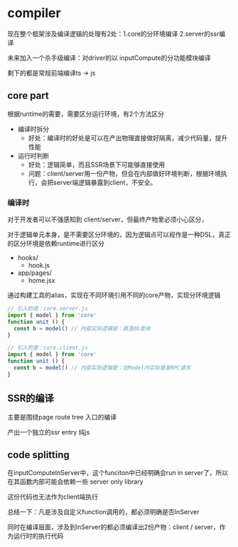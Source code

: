 # compiler

现在整个框架涉及编译逻辑的处理有2处：1.core的分环境编译  2.server的ssr编译

未来加入一个杀手级编译：对driver的以 inputCompute的分功能模块编译

剩下的都是常规前端编译ts -> js


## core part

根据runtime的需要，需要区分运行环境，有2个方法区分

- 编译时拆分
  - 好处：编译时的好处是可以在产出物理直接做好隔离，减少代码量，提升性能
- 运行时判断
  - 好处：逻辑简单，而且SSR场景下可能够直接使用
  - 问题：client/server用一份产物，但会在内部做好环境判断，根据环境执行，会把server端逻辑暴露到client，不安全。

### 编译时

对于开发者可以不强感知到 client/server，但最终产物里必须小心区分，

对于逻辑单元本身，是不需要区分环境的，因为逻辑点可以视作是一种DSL，真正的区分环境是依赖runtime进行区分

- hooks/
  - hook.js
- app/pages/
  - home.jsx

通过构建工具的alias，实现在不同环境引用不同的core产物，实现分环境逻辑

```javascript
// 引入的是：core.server.js
import { model } from 'core'
function unit () {
  const b = model() // 内部实际逻辑是：直连db查询 
}

// 引入的是：core.client.js
import { model } from 'core'
function unit () {
  const b = model() // 内部实际逻辑是：在Model内实际是发RPC请求
}
```

## SSR的编译

主要是围绕page route tree 入口的编译

产出一个独立的ssr entry 纯js

## code splitting

在inputComputeInServer中，这个funciton中已经明确会run in server了，所以在其函数内部可能会依赖一些 server only library

这份代码也无法作为client端执行

总结一下：凡是涉及自定义function调用的，都必须明确是否InServer

同时在编译层面，涉及到InServer的都必须编译出2份产物：client / server，作为运行时的执行代码
